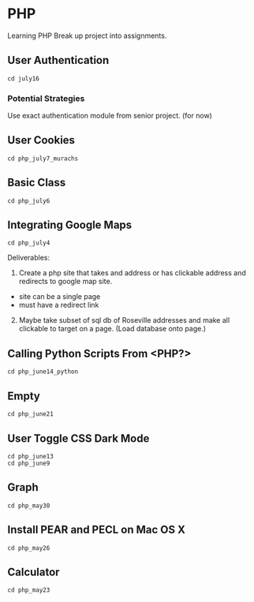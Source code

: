 # PHP
Learning PHP
Break up project into assignments.

## User Authentication
    cd july16
### Potential Strategies
Use exact authentication module from senior project. (for now)
## User Cookies
    cd php_july7_murachs
## Basic Class
    cd php_july6
## Integrating Google Maps
    cd php_july4
Deliverables:
1. Create a php site that takes and address or has clickable address and redirects to google map site.
- site can be a single page
- must have a redirect link
2. Maybe take subset of sql db of Roseville addresses and make all clickable to target on a page. (Load database onto page.)
## Calling Python Scripts From <PHP?>
    cd php_june14_python
## Empty
    cd php_june21
## User Toggle CSS Dark Mode
    cd php_june13
    cd php_june9
## Graph
    cd php_may30
## Install PEAR and PECL on Mac OS X
    cd php_may26
## Calculator
    cd php_may23
